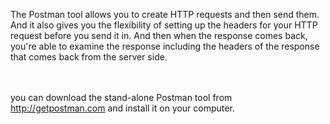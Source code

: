 The Postman tool allows you to create HTTP requests and then send them. And it also gives you the flexibility of setting up the headers for your HTTP request before you send it in. And then when the response comes back, you're able to examine the response including the headers of the response that comes back from the server side.

<br><br>
you can download the stand-alone Postman tool from http://getpostman.com and install it on your computer.